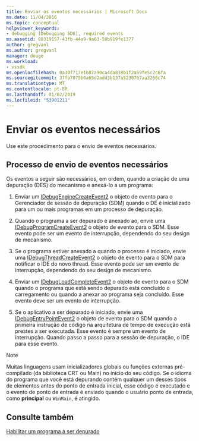 ```yaml
---
title: Enviar os eventos necessários | Microsoft Docs
ms.date: 11/04/2016
ms.topic: conceptual
helpviewer_keywords:
- debugging [Debugging SDK], required events
ms.assetid: 08319157-43fb-44a9-9a63-50b919fe1377
author: gregvanl
ms.author: gregvanl
manager: douge
ms.workload:
- vssdk
ms.openlocfilehash: 0a30f717e1b87a90ca4da818b1f2a59fe5c2c6fa
ms.sourcegitcommit: 37fb7075b0a65d2add3b137a5230767aa3266c74
ms.translationtype: MT
ms.contentlocale: pt-BR
ms.lasthandoff: 01/02/2019
ms.locfileid: "53901211"
---
```

# <a name="send-the-required-events"></a>Enviar os eventos necessários
Use este procedimento para o envio de eventos necessários.  
  
## <a name="process-for-sending-required-events"></a>Processo de envio de eventos necessários  
 Os eventos a seguir são necessários, em ordem, quando a criação de uma depuração (DES) do mecanismo e anexá-lo a um programa:  
  
1.  Enviar um [IDebugEngineCreateEvent2](../../extensibility/debugger/reference/idebugenginecreateevent2.md) o objeto de evento para o Gerenciador de sessão de depuração (SDM) quando o DE é inicializado para um ou mais programas em um processo de depuração.  
  
2.  Quando o programa a ser depurado é anexado ao, envie uma [IDebugProgramCreateEvent2](../../extensibility/debugger/reference/idebugprogramcreateevent2.md) o objeto de evento para o SDM. Esse evento pode ser um evento de interrupção, dependendo do seu design de mecanismo.  
  
3.  Se o programa estiver anexado a quando o processo é iniciado, envie uma [IDebugThreadCreateEvent2](../../extensibility/debugger/reference/idebugthreadcreateevent2.md) o objeto de evento para o SDM para notificar o IDE do novo thread. Esse evento pode ser um evento de interrupção, dependendo do seu design de mecanismo.  
  
4.  Enviar um [IDebugLoadCompleteEvent2](../../extensibility/debugger/reference/idebugloadcompleteevent2.md) o objeto de evento para o SDM quando o programa que está sendo depurado está concluído o carregamento ou quando a anexar ao programa seja concluído. Esse evento deve ser um evento de interrupção.  
  
5.  Se o aplicativo a ser depurado é iniciado, envie uma [IDebugEntryPointEvent2](../../extensibility/debugger/reference/idebugentrypointevent2.md) o objeto de evento para o SDM quando a primeira instrução de código na arquitetura de tempo de execução está prestes a ser executada. Esse evento é sempre um evento de interrupção. Quando passo a passo para a sessão de depuração, o IDE para esse evento.  
  
> [!NOTE]
>  Muitas linguagens usam inicializadores globais ou funções externas pré-compilado (da biblioteca CRT ou Main) no início do seu código. Se o idioma do programa que você está depurando contém qualquer um desses tipos de elementos antes do ponto de entrada inicial, esse código é executado e o evento de ponto de entrada é enviado quando o usuário ponto de entrada, como **principal** ou `WinMain`, é atingido.  
  
## <a name="see-also"></a>Consulte também  
 [Habilitar um programa a ser depurado](../../extensibility/debugger/enabling-a-program-to-be-debugged.md)